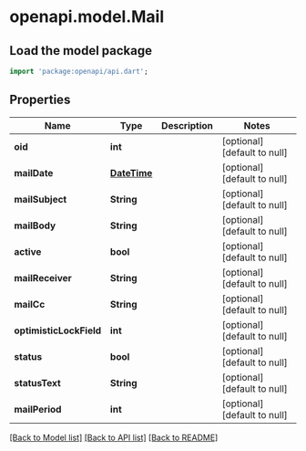 # openapi.model.Mail

## Load the model package
```dart
import 'package:openapi/api.dart';
```

## Properties
Name | Type | Description | Notes
------------ | ------------- | ------------- | -------------
**oid** | **int** |  | [optional] [default to null]
**mailDate** | [**DateTime**](DateTime.md) |  | [optional] [default to null]
**mailSubject** | **String** |  | [optional] [default to null]
**mailBody** | **String** |  | [optional] [default to null]
**active** | **bool** |  | [optional] [default to null]
**mailReceiver** | **String** |  | [optional] [default to null]
**mailCc** | **String** |  | [optional] [default to null]
**optimisticLockField** | **int** |  | [optional] [default to null]
**status** | **bool** |  | [optional] [default to null]
**statusText** | **String** |  | [optional] [default to null]
**mailPeriod** | **int** |  | [optional] [default to null]

[[Back to Model list]](../README.md#documentation-for-models) [[Back to API list]](../README.md#documentation-for-api-endpoints) [[Back to README]](../README.md)


